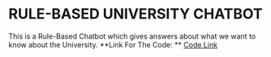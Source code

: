 # **RULE-BASED UNIVERSITY CHATBOT**

This is a Rule-Based Chatbot which gives answers about what we want to know about the University.
**Link For The Code: **
[Code Link](https://github.com/RohithMacharla11/University-Chatbot/blob/main/Chatbot.ipynb)
